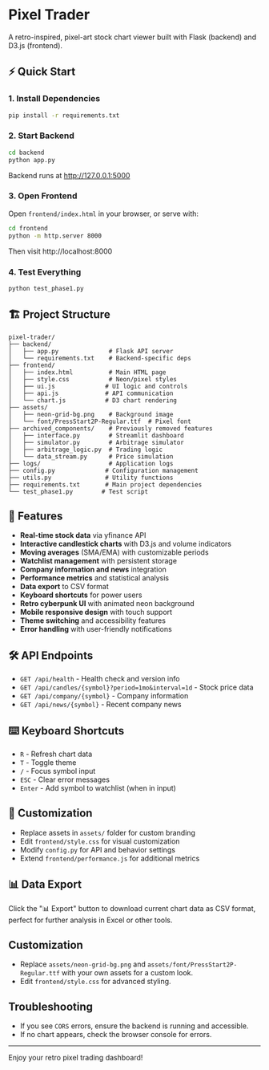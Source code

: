 # Pixel Trader

A retro-inspired, pixel-art stock chart viewer built with Flask (backend) and D3.js (frontend).

## ⚡ Quick Start

### 1. Install Dependencies
```bash
pip install -r requirements.txt
```

### 2. Start Backend
```bash
cd backend
python app.py
```
Backend runs at http://127.0.0.1:5000

### 3. Open Frontend
Open `frontend/index.html` in your browser, or serve with:
```bash
cd frontend
python -m http.server 8000
```
Then visit http://localhost:8000

### 4. Test Everything
```bash
python test_phase1.py
```

## 🏗️ Project Structure
```
pixel-trader/
├── backend/
│   ├── app.py              # Flask API server
│   └── requirements.txt    # Backend-specific deps
├── frontend/
│   ├── index.html          # Main HTML page
│   ├── style.css           # Neon/pixel styles
│   ├── ui.js              # UI logic and controls
│   ├── api.js             # API communication
│   └── chart.js           # D3 chart rendering
├── assets/
│   ├── neon-grid-bg.png    # Background image
│   └── font/PressStart2P-Regular.ttf  # Pixel font
├── archived_components/    # Previously removed features
│   ├── interface.py        # Streamlit dashboard
│   ├── simulator.py        # Arbitrage simulator
│   ├── arbitrage_logic.py  # Trading logic
│   └── data_stream.py      # Price simulation
├── logs/                   # Application logs
├── config.py              # Configuration management
├── utils.py               # Utility functions
├── requirements.txt       # Main project dependencies
└── test_phase1.py        # Test script
```

## 🚀 Features
- **Real-time stock data** via yfinance API
- **Interactive candlestick charts** with D3.js and volume indicators
- **Moving averages** (SMA/EMA) with customizable periods
- **Watchlist management** with persistent storage
- **Company information and news** integration
- **Performance metrics** and statistical analysis
- **Data export** to CSV format
- **Keyboard shortcuts** for power users
- **Retro cyberpunk UI** with animated neon background
- **Mobile responsive design** with touch support
- **Theme switching** and accessibility features
- **Error handling** with user-friendly notifications

## 🛠️ API Endpoints
- `GET /api/health` - Health check and version info
- `GET /api/candles/{symbol}?period=1mo&interval=1d` - Stock price data
- `GET /api/company/{symbol}` - Company information
- `GET /api/news/{symbol}` - Recent company news

## ⌨️ Keyboard Shortcuts
- `R` - Refresh chart data
- `T` - Toggle theme
- `/` - Focus symbol input
- `ESC` - Clear error messages
- `Enter` - Add symbol to watchlist (when in input)

## 🎨 Customization
- Replace assets in `assets/` folder for custom branding
- Edit `frontend/style.css` for visual customization
- Modify `config.py` for API and behavior settings
- Extend `frontend/performance.js` for additional metrics

## 📊 Data Export
Click the "📊 Export" button to download current chart data as CSV format, perfect for further analysis in Excel or other tools.

## Customization
- Replace `assets/neon-grid-bg.png` and `assets/font/PressStart2P-Regular.ttf` with your own assets for a custom look.
- Edit `frontend/style.css` for advanced styling.

## Troubleshooting
- If you see `CORS` errors, ensure the backend is running and accessible.
- If no chart appears, check the browser console for errors.

---
Enjoy your retro pixel trading dashboard!
